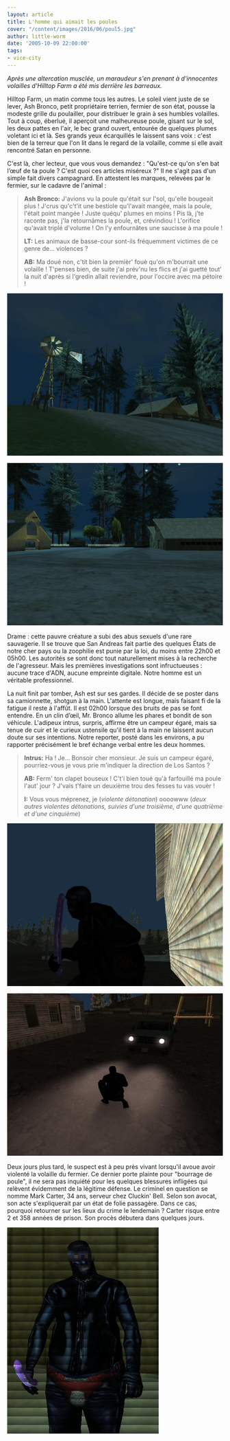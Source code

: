 ```yaml
---
layout: article
title: L'homme qui aimait les poules
cover: "/content/images/2016/06/poul5.jpg"
author: little-worm
date: '2005-10-09 22:00:00'
tags:
- vice-city
---
```


_Après une altercation musclée, un maraudeur s'en prenant à d'innocentes volailles d'Hilltop Farm a été mis derrière les barreaux._

Hilltop Farm, un matin comme tous les autres. Le soleil vient juste de se lever, Ash Bronco, petit propriétaire terrien, fermier de son état, pousse la modeste grille du poulailler, pour distribuer le grain à ses humbles volailles. Tout à coup, éberlué, il aperçoit une malheureuse poule, gisant sur le sol, les deux pattes en l'air, le bec grand ouvert, entourée de quelques plumes voletant ici et là. Ses grands yeux écarquillés le laissent sans voix : c'est bien de la terreur que l'on lit dans le regard de la volaille, comme si elle avait rencontré Satan en personne.

C'est là, cher lecteur, que vous vous demandez : "Qu'est-ce qu'on s'en bat l’œuf de ta poule ? C'est quoi ces articles miséreux ?" Il ne s'agit pas d'un simple fait divers campagnard. En attestent les marques, relevées par le fermier, sur le cadavre de l'animal :

> **Ash Bronco:** J'avions vu la poule qu'était sur l'sol, qu'elle bougeait plus ! J'crus qu'c't'it une bestiole qu'l'avait mangée, mais la poule, l'était point mangée ! Juste quéqu' plumes en moins ! Pis là, j'te raconte pas, j'la retournâmes la poule, et, crévindiou ! L'orifice qu'avait triplé d'volume ! On l'y enfournâtes une saucisse à ma poule !
> 
> **LT:** Les animaux de basse-cour sont-ils fréquemment victimes de ce genre de... violences ?
> 
> **AB:** Ma doué non, c'tit bien la premièr' fouè qu'on m'bourrait une volaille ! T'penses bien, de suite j'ai prév'nu les flics et j'ai guetté tout' la nuit d'après si l'gredin allait reviendre, pour l'occire avec ma pétoire !

![](  /content/images/2005/01/poul1.jpg)

![](  /content/images/2005/01/poul2.jpg)

Drame : cette pauvre créature a subi des abus sexuels d'une rare sauvagerie. Il se trouve que San Andreas fait partie des quelques États de notre cher pays ou la zoophilie est punie par la loi, du moins entre 22h00 et 05h00. Les autorités se sont donc tout naturellement mises à la recherche de l'agresseur. Mais les premières investigations sont infructueuses : aucune trace d'ADN, aucune empreinte digitale. Notre homme est un véritable professionnel.

La nuit finit par tomber, Ash est sur ses gardes. Il décide de se poster dans sa camionnette, shotgun à la main. L'attente est longue, mais faisant fi de la fatigue il reste à l'affût. Il est 02h00 lorsque des bruits de pas se font entendre. En un clin d’œil, Mr. Bronco allume les phares et bondit de son véhicule. L'adipeux intrus, surpris, affirme être un campeur égaré, mais sa tenue de cuir et le curieux ustensile qu'il tient à la main ne laissent aucun doute sur ses intentions. Notre reporter, posté dans les environs, a pu rapporter précisément le bref échange verbal entre les deux hommes.

> **Intrus:** Ha ! Je... Bonsoir cher monsieur. Je suis un campeur égaré, pourriez-vous je vous prie m'indiquer la direction de Los Santos ?
> 
> **AB:** Ferm' ton clapet bouseux ! C't'i bien toué qu'à farfouillé ma poule l'aut' jour ? J'vais t'faire un deuxième trou des fesses tu vas vouèr !
> 
> **I:** Vous vous méprenez, je (_violente détonation_) oooowww (_deux autres violentes détonations, suivies d'une troisième, d'une quatrième et d'une cinquième_)

![](  /content/images/2005/01/poul3.jpg)

![](  /content/images/2005/01/poul4.jpg)

Deux jours plus tard, le suspect est à peu près vivant lorsqu'il avoue avoir violenté la volaille du fermier. Ce dernier porte plainte pour "bourrage de poule", il ne sera pas inquiété pour les quelques blessures infligées qui relèvent évidemment de la légitime défense. Le criminel en question se nomme Mark Carter, 34 ans, serveur chez Cluckin' Bell. Selon son avocat, son acte s'expliquerait par un état de folie passagère. Dans ce cas, pourquoi retourner sur les lieux du crime le lendemain ? Carter risque entre 2 et 358 années de prison. Son procès débutera dans quelques jours.

![](  /content/images/2005/01/poul6.jpg)

<!--kg-card-end: markdown-->
